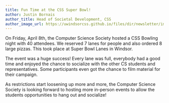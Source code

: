 ```yaml
---
title: Fun Time at the CSS Super Bowl!
author: Justin Bornais
author_title: Head of Societal Development, CSS
author_image_url: https://uwindsorcss.github.io/files/dir/newsletter/img/justin-bornais.png
---
```


On Friday, April 8th, the Computer Science Society hosted a CSS Bowling night with 40 attendees. We reserved 7 lanes for people and also ordered 8 large pizzas. This took place at Super Bowl Lanes in Windsor.

The event was a huge success! Every lane was full, everybody had a good time and enjoyed the chance to socialize with the other CS students and representatives. Some participants even got the chance to film material for their campaign.

As restrictions start loosening up more and more, the Computer Science Society is looking forward to hosting more in-person events to allow the students opportunities to hang out and socialize!
